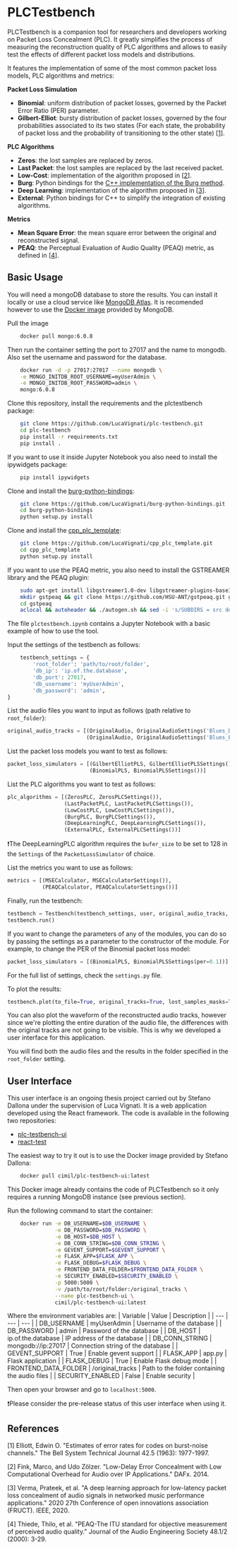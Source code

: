 # PLCTestbench

PLCTestbench is a companion tool for researchers and developers working on Packet Loss Concealment (PLC). It greatly simplifies the process of measuring the reconstruction quality of PLC algorithms and allows to easily test the effects of different packet loss models and distributions.

It features the implementation of some of the most common packet loss models, PLC algorithms and metrics:

**Packet Loss Simulation**
- **Binomial**: uniform distribution of packet losses, governed by the Packet Error Ratio (PER) parameter.
- **Gilbert-Elliot**: bursty distribution of packet losses, governed by the four probabilities associated to its two states (For each state, the probability of packet loss and the probability of transitioning to the other state) [[1](#1)].

**PLC Algorithms**
- **Zeros**: the lost samples are replaced by zeros.
- **Last Packet**: the lost samples are replaced by the last received packet.
- **Low-Cost**: implementation of the algorithm proposed in [[2](#2)].
- **Burg**: Python bindings for the [C++ implementation of the Burg method](https://github.com/matteosacchetto/burg-implementation-experiments).
- **Deep Learning**: implementation of the algorithm proposed in [[3](#3)].
- **External**: Python bindings for C++ to simplify the integration of existing algorithms.

**Metrics**
- **Mean Square Error**: the mean square error between the original and reconstructed signal.
- **PEAQ**: the Perceptual Evaluation of Audio Quality (PEAQ) metric, as defined in [[4](#4)].
## Basic Usage

You will need a mongoDB database to store the results. You can install it locally or use a cloud service like [MongoDB Atlas](https://www.mongodb.com/cloud/atlas).
It is recomended however to use the [Docker image](https://hub.docker.com/_/mongo) provided by MongoDB.

Pull the image
```bash
    docker pull mongo:6.0.8
```
Then run the container setting the port to 27017 and the name to mongodb. Also set the username and password for the database.
```bash
    docker run -d -p 27017:27017 --name mongodb \
    -e MONGO_INITDB_ROOT_USERNAME=myUserAdmin \
    -e MONGO_INITDB_ROOT_PASSWORD=admin \
    mongo:6.0.8
```

Clone this repository, install the requirements and the plctestbench package:

```bash
    git clone https://github.com/LucaVignati/plc-testbench.git
    cd plc-testbench
    pip install -r requirements.txt
    pip install .
```

If you want to use it inside Jupyter Notebook you also need to install the ipywidgets package:
```bash
    pip install ipywidgets
```

Clone and install the [burg-python-bindings](https://github.com/LucaVignati/burg-python-bindings):
```bash
    git clone https://github.com/LucaVignati/burg-python-bindings.git
    cd burg-python-bindings
    python setup.py install
```

Clone and install the [cpp_plc_template](https://github.com/LucaVignati/cpp_plc_template):
```bash
    git clone https://github.com/LucaVignati/cpp_plc_template.git
    cd cpp_plc_template
    python setup.py install
```

If you want to use the PEAQ metric, you also need to install the GSTREAMER library and the PEAQ plugin:
```bash
    sudo apt-get install libgstreamer1.0-dev libgstreamer-plugins-base1.0-dev libgstreamer-plugins-bad1.0-dev gstreamer1.0-plugins-base gstreamer1.0-plugins-good gstreamer1.0-plugins-bad gstreamer1.0-plugins-ugly gstreamer1.0-libav gstreamer1.0-tools gstreamer1.0-x gstreamer1.0-alsa gstreamer1.0-gl gstreamer1.0-gtk3 gstreamer1.0-qt5 gstreamer1.0-pulseaudio git gtk-doc-tools git2cl automake libtool
    mkdir gstpeaq && git clone https://github.com/HSU-ANT/gstpeaq.git gstpeaq
    cd gstpeaq
    aclocal && autoheader && ./autogen.sh && sed -i 's/SUBDIRS = src doc/SUBDIRS = src/' Makefile.am && ./configure --libdir=/usr/lib && automake && make && make install
```

The file `plctestbench.ipynb` contains a Jupyter Notebook with a basic example of how to use the tool.

Input the settings of the testbench as follows:
```python
    testbench_settings = {
        'root_folder': 'path/to/root/folder',
        'db_ip': 'ip.of.the.database',
        'db_port': 27017,
        'db_username': 'myUserAdmin',
        'db_password': 'admin',
}
```

List the audio files you want to input as follows (path relative to `root_folder`):
```python
original_audio_tracks = [(OriginalAudio, OriginalAudioSettings('Blues_Drums.wav')),
                         (OriginalAudio, OriginalAudioSettings('Blues_Piano.wav'))]
```

List the packet loss models you want to test as follows:
```python
packet_loss_simulators = [(GilbertElliotPLS, GilbertElliotPLSSettings()),
                          (BinomialPLS, BinomialPLSSettings())]
```

List the PLC algorithms you want to test as follows:
```python
plc_algorithms = [(ZerosPLC, ZerosPLCSettings()),
                  (LastPacketPLC, LastPacketPLCSettings()),
                  (LowCostPLC, LowCostPLCSettings()),
                  (BurgPLC, BurgPLCSettings()),
                  (DeepLearningPLC, DeepLearningPLCSettings()),
                  (ExternalPLC, ExternalPLCSettings())]
```
❗The DeepLearningPLC algorithm requires the `bufer_size` to be set to 128 in the `Settings` of the `PacketLossSimulator` of choice.

List the metrics you want to use as follows:
```python
metrics = [(MSECalculator, MSECalculatorSettings()),
           (PEAQCalculator, PEAQCalculatorSettings())]
```

Finally, run the testbench:
```python
testbench = Testbench(testbench_settings, user, original_audio_tracks, packet_loss_simulators, plc_algorithms, metrics)
testbench.run()
```

If you want to change the parameters of any of the modules, you can do so by passing the settings as a parameter to the constructor of the module. For example, to change the PER of the Binomial packet loss model:
```python
packet_loss_simulators = [(BinomialPLS, BinomialPLSSettings(per=0.1))]
```

For the full list of settings, check the `settings.py` file.

To plot the results:
```python
testbench.plot(to_file=True, original_tracks=True, lost_samples_masks=True, output_analyses=True)
```

You can also plot the waveform of the reconstructed audio tracks, however since we're plotting the entire duration of the audio file, the differences with the original tracks are not going to be visible. This is why we developed a user interface for this application.

You will find both the audio files and the results in the folder specified in the `root_folder` setting.

## User Interface
This user interface is an ongoing thesis project carried out by Stefano Dallona under the supervision of Luca Vignati.
It is a web application developed using the React framework.
The code is available in the following two repositories:

- [plc-testbench-ui](https://github.com/stefano-dallona/plc-testbench-ui)
- [react-test](https://github.com/stefano-dallona/react-test)

The easiest way to try it out is to use the Docker image provided by Stefano Dallona:
```bash
    docker pull cimil/plc-testbench-ui:latest
```
This Docker image already contains the code of PLCTestbench so it only requires a running MongoDB instance (see previous section).

Run the following command to start the container:
```bash
    docker run -e DB_USERNAME=$DB_USERNAME \
               -e DB_PASSWORD=$DB_PASSWORD \
               -e DB_HOST=$DB_HOST \
               -e DB_CONN_STRING=$DB_CONN_STRING \
               -e GEVENT_SUPPORT=$GEVENT_SUPPORT \
               -e FLASK_APP=$FLASK_APP \
               -e FLASK_DEBUG=$FLASK_DEBUG \
               -e FRONTEND_DATA_FOLDER=$FRONTEND_DATA_FOLDER \
               -e SECURITY_ENABLED=$SECURITY_ENABLED \
               -p 5000:5000 \
               -v /path/to/root/folder:/original_tracks \
               --name plc-testbench-ui \
               cimil/plc-testbench-ui:latest
```
Where the environment variables are:
| Variable | Value | Description |
| --- | --- | --- |
| DB_USERNAME | myUserAdmin | Username of the database |
| DB_PASSWORD | admin | Password of the database |
| DB_HOST | ip.of.the.database | IP address of the database |
| DB_CONN_STRING | mongodb://ip:27017 | Connection string of the database |
| GEVENT_SUPPORT | True | Enable gevent support |
| FLASK_APP | app.py | Flask application |
| FLASK_DEBUG | True | Enable Flask debug mode |
| FRONTEND_DATA_FOLDER | /original_tracks | Path to the folder containing the audio files |
| SECURITY_ENABLED | False | Enable security |

Then open your browser and go to `localhost:5000`.

❗Please consider the pre-release status of this user interface when using it.

## References
    
<a id="1">[1]</a>
Elliott, Edwin O. "Estimates of error rates for codes on burst-noise channels." The Bell System Technical Journal 42.5 (1963): 1977-1997.

<a id="2">[2]</a>
Fink, Marco, and Udo Zölzer. "Low-Delay Error Concealment with Low Computational Overhead for Audio over IP Applications." DAFx. 2014.
    
<a id="3">[3]</a> 
Verma, Prateek, et al. "A deep learning approach for low-latency packet loss concealment of audio signals in networked music performance applications." 2020 27th Conference of open innovations association (FRUCT). IEEE, 2020.
    
<a id="4">[4]</a> 
Thiede, Thilo, et al. "PEAQ-The ITU standard for objective measurement of perceived audio quality." Journal of the Audio Engineering Society 48.1/2 (2000): 3-29.
